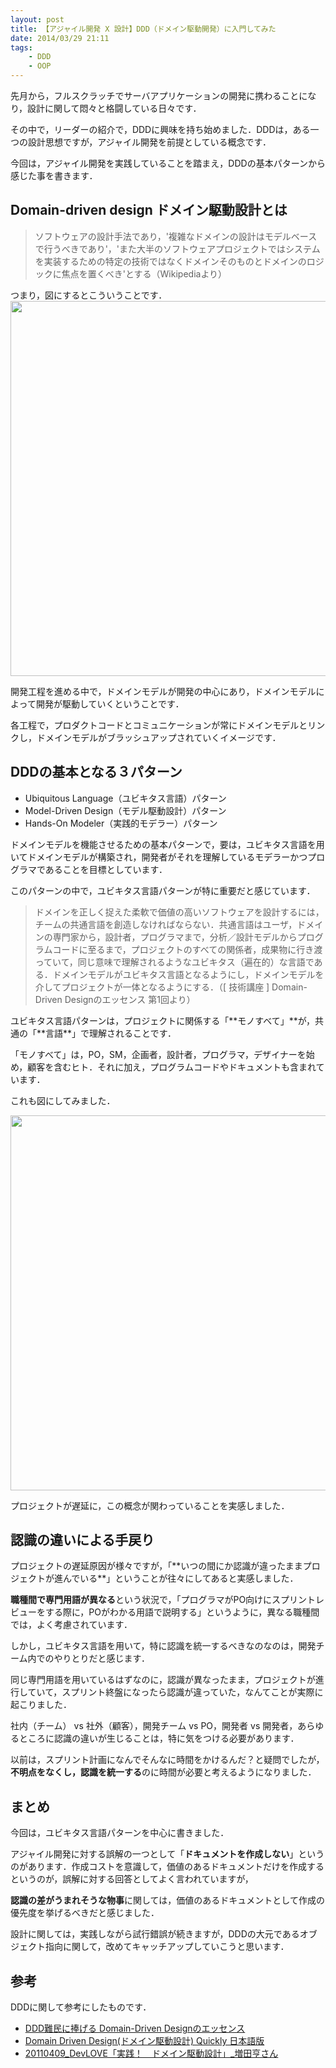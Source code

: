 ```yaml
---
layout: post
title: 【アジャイル開発 X 設計】DDD（ドメイン駆動開発）に入門してみた
date: 2014/03/29 21:11
tags:
    - DDD
    - OOP
---
```

先月から，フルスクラッチでサーバアプリケーションの開発に携わることになり，設計に関して悶々と格闘している日々です．

その中で，リーダーの紹介で，DDDに興味を持ち始めました．DDDは，ある一つの設計思想ですが，アジャイル開発を前提としている概念です．

今回は，アジャイル開発を実践していることを踏まえ，DDDの基本パターンから感じた事を書きます．

<!--more-->
<h2 class="page-heading">Domain-driven design ドメイン駆動設計とは</h2>
<blockquote>ソフトウェアの設計手法であり，'複雑なドメインの設計はモデルベースで行うべきであり'，'また大半のソフトウェアプロジェクトではシステムを実装するための特定の技術ではなくドメインそのものとドメインのロジックに焦点を置くべき'とする（Wikipediaより）</blockquote>
つまり，図にするとこういうことです．

<img class="img-frame " alt="" src="http://yutarotanaka.com/blog/wp-content/uploads/2014/01/DDD.0011.jpg" width="600" />

開発工程を進める中で，ドメインモデルが開発の中心にあり，ドメインモデルによって開発が駆動していくということです．

各工程で，プロダクトコードとコミュニケーションが常にドメインモデルとリンクし，ドメインモデルがブラッシュアップされていくイメージです．
<h2 class="page-heading">DDDの基本となる３パターン</h2>

- Ubiquitous Language（ユビキタス言語）パターン
- Model-Driven Design（モデル駆動設計）パターン
- Hands-On Modeler（実践的モデラー）パターン

ドメインモデルを機能させるための基本パターンで，要は，ユビキタス言語を用いてドメインモデルが構築され，開発者がそれを理解しているモデラーかつプログラマであることを目標としています．

このパターンの中で，ユビキタス言語パターンが特に重要だと感じています．
<blockquote>ドメインを正しく捉えた柔軟で価値の高いソフトウェアを設計するには，チームの共通言語を創造しなければならない．共通言語はユーザ，ドメインの専門家から，設計者，プログラマまで，分析／設計モデルからプログラムコードに至るまで，プロジェクトのすべての関係者，成果物に行き渡っていて，同じ意味で理解されるようなユビキタス（遍在的）な言語である．ドメインモデルがユビキタス言語となるようにし，ドメインモデルを介してプロジェクトが一体となるようにする．（[ 技術講座 ] Domain-Driven Designのエッセンス 第1回より）</blockquote>
ユビキタス言語パターンは，プロジェクトに関係する「**モノすべて」**が，共通の「**言語**」で理解されることです．

「モノすべて」は，PO，SM，企画者，設計者，プログラマ，デザイナーを始め，顧客を含むヒト．それに加え，プログラムコードやドキュメントも含まれています．

これも図にしてみました．

<img class="img-frame " alt="" src="http://yutarotanaka.com/blog/wp-content/uploads/2014/01/DDD.002.jpg" width="600" />

プロジェクトが遅延に，この概念が関わっていることを実感しました．
<h2 class="page-heading">認識の違いによる手戻り</h2>
プロジェクトの遅延原因が様々ですが，「**いつの間にか認識が違ったままプロジェクトが進んでいる**」ということが往々にしてあると実感しました．

**職種間で専門用語が異なる**という状況で，「プログラマがPO向けにスプリントレビューをする際に，POがわかる用語で説明する」というように，異なる職種間では，よく考慮されています．

しかし，ユビキタス言語を用いて，特に認識を統一するべきなのなのは，開発チーム内でのやりとりだと感じます．

同じ専門用語を用いているはずなのに，認識が異なったまま，プロジェクトが進行していて，スプリント終盤になったら認識が違っていた，なんてことが実際に起こりました．

社内（チーム） vs 社外（顧客），開発チーム vs PO，開発者 vs 開発者，あらゆるところに認識の違いが生じることは，特に気をつける必要があります．

以前は，スプリント計画になんでそんなに時間をかけるんだ？と疑問でしたが，**不明点をなくし，認識を統一する**のに時間が必要と考えるようになりました．
<h2 class="page-heading">まとめ</h2>
今回は，ユビキタス言語パターンを中心に書きました．

アジャイル開発に対する誤解の一つとして「**ドキュメントを作成しない**」というのがあります．作成コストを意識して，価値のあるドキュメントだけを作成するというのが，誤解に対する回答としてよく言われていますが，

**認識の差がうまれそうな物事**に関しては，価値のあるドキュメントとして作成の優先度を挙げるべきだと感じました．

設計に関しては，実践しながら試行錯誤が続きますが，DDDの大元であるオブジェクト指向に関して，改めてキャッチアップしていこうと思います．
<h2 class="page-heading">参考</h2>
DDDに関して参考にしたものです．

- [DDD難民に捧げる Domain-Driven Designのエッセンス](http://www.ogis-ri.co.jp/otc/hiroba/technical/DDDEssence/ "DDD難民に捧げる Domain-Driven Designのエッセンス")
- [Domain Driven Design(ドメイン駆動設計) Quickly 日本語版](http://www.infoq.com/jp/minibooks/domain-driven-design-quickly "Domain Driven Design(ドメイン駆動設計) Quickly 日本語版")
- [20110409_DevLOVE「実践！　ドメイン駆動設計」_増田亨さん](https://www.youtube.com/watch?v=77BTZWq3GiQ "20110409_DevLOVE「実践！　ドメイン駆動設計」_増田亨さん")
